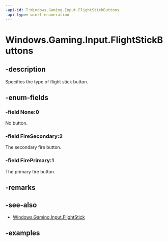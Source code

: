 ```yaml
---
-api-id: T:Windows.Gaming.Input.FlightStickButtons
-api-type: winrt enumeration
---
```


<!-- Enumeration syntax.
public enum FlightStickButtons : uint {
    FirePrimary = 1
    FireSecondary = 2
    None = 0
}
-->

# Windows.Gaming.Input.FlightStickButtons

## -description

Specifies the type of flight stick button.

## -enum-fields

### -field None:0

No button.

### -field FireSecondary:2

The secondary fire button.

### -field FirePrimary:1

The primary fire button.

## -remarks

## -see-also

* [Windows.Gaming.Input.FlightStick](flightstick.md)

## -examples
